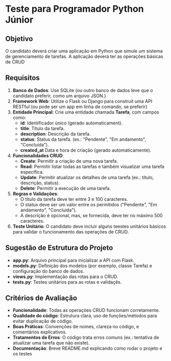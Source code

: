 # Teste para Programador Python Júnior

## Objetivo

O candidato deverá criar uma aplicação em Python que simule um sistema de gerenciamento de tarefas. A aplicação deverá ter as operações básicas de CRUD

## Requisitos

<ol>
  <li><strong>Banco de Dados</strong>: Use SQLite (ou outro banco de dados leve que o candidato preferir, como um arquivo JSON.)</li>
  <li><strong>Framework Web</strong>: Utilize o Flask ou Django para construit uma API RESTful (ou pode ser um app em linha de comando, se preferir)</li>
  <li>
    <strong>Entidade Principal</strong>: Crie uma entidade chamada <strong>Tarefa</strong>, com campos como:
    <ul>
      <li><strong>id</strong>: Identificador único (gerado automaticament).</li>
      <li><strong>title</strong>: Título da tarefa.</li>
      <li><strong>description</strong>: Descrição da tarefa.</li>
      <li><strong>status</strong>: Status da tarefa. (ex.: "Pendente", "Em andamento", "Concluída").</li>
      <li><strong>created_at</strong> Data e hora de criação (gerado automaticamente).</li>
    </ul>
  </li>
  <li>
    <strong>Funcionalidades CRUD</strong>:
    <ul>
      <li><strong>Create</strong>: Permitir a criação de uma nova tarefa.</li>
      <li><strong>Read</strong>: Permitir listar todas as tarefas e também visualizar uma tarefa específica.</li>
      <li><strong>Update</strong>: Permitir atualizar os detalhes de uma tarefa (ex.: título, descrição, status).</li>
      <li><strong>Delete</strong>: Permitir a execução de uma tarefa.</li>
    </ul>
  </li>
  <li>
    <strong>Regras e Validações</strong>:
    <ul>
      <li>O título da tarefa deve ter entre 3 e 100 caracteres.</li>
      <li>O status deve ser um valor entre os permitidos ("Pendente", "Em andamento", "Concluída").</li>
      <li>A descrição é opcional, mas, se fornecida, deve ter no máximo 500 caracteres.</li>
    </ul>
  </li>
  <li><strong>Teste Unitário</strong>: O candidato deve incluir alguns teestes unitários básicos para validar o funcionamento das operações de CRUD.</li>
</ol>

## Sugestão de Estrutura do Projeto
<ul>
  <li><strong>app.py</strong>: Arquivo principal para inicializar a API com Flask.</li>
  <li><strong>models.py</strong>: Definição dos modelos (por exemplo, classe Tarefa) e configuração do banco de dados.</li>
  <li><strong>views.py</strong>: Implementação das rotas para o CRUD.</li>
  <li><strong>tests.py</strong>: Testes unitários para as rotas e validaçẽs.</li>
</ul>

## Critérios de Avaliação
<ul>
  <li><strong>Funcionalidade</strong>: Todas as operações CRUD funcionam corretamente.</li>
  <li><strong>Qualidade do código</strong>: Estrutura clara, uso de funções/métodos para evitar duplicação de código.</li>
  <li><strong>Boas Práticas</strong>: Convenções de nomes, clareza no código, e comentários explicativos.</li>
  <li><strong>Tratamentos de Erros</strong>: O código trata erros comuns (ex.: tentativa de atualizar uma tarefa que não existe).</li>
  <li><strong>Documentação</strong>: Breve README.md explicando como rodar o projeto e os testes</li>
</ul>
